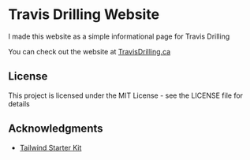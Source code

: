 # Travis Drilling Website

I made this website as a simple informational page for Travis Drilling

You can check out the website at [TravisDrilling.ca](https://travisdrilling.ca)

## License

This project is licensed under the MIT License - see the LICENSE file for details

## Acknowledgments

- [Tailwind Starter Kit](https://www.creative-tim.com/learning-lab/tailwind-starter-kit/presentation)

